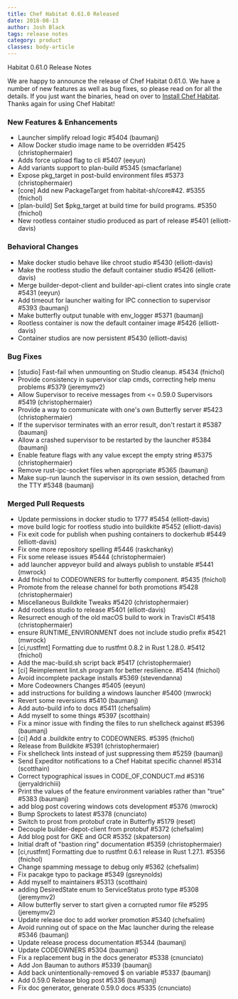 ```yaml
---
title: Chef Habitat 0.61.0 Released
date: 2018-08-13
author: Josh Black
tags: release notes
category: product
classes: body-article
---
```


Habitat 0.61.0 Release Notes

We are happy to announce the release of Chef Habitat 0.61.0. We have a number of new features as well as bug fixes, so please read on for all the details. If you just want the binaries, head on over to [Install Chef Habitat](https://www.habitat.sh/docs/install-habitat/install-cli). Thanks again for using Chef Habitat!

### New Features & Enhancements
* Launcher simplify reload logic #5404 (baumanj)
* Allow Docker studio image name to be overridden #5425 (christophermaier)
* Adds force upload flag to cli #5407 (eeyun)
* Add variants support to plan-build #5345 (smacfarlane)
* Expose pkg_target in post-build environment files #5373 (christophermaier)
* [core] Add new PackageTarget from habitat-sh/core#42. #5355 (fnichol)
* [plan-build] Set $pkg_target at build time for build programs. #5350 (fnichol)
* New rootless container studio produced as part of release #5401 (elliott-davis)

### Behavioral Changes
* Make docker studio behave like chroot studio #5430 (elliott-davis)
* Make the rootless studio the default container studio #5426 (elliott-davis)
* Merge builder-depot-client and builder-api-client crates into single crate #5431 (eeyun)
* Add timeout for launcher waiting for IPC connection to supervisor #5393 (baumanj)
* Make butterfly output tunable with env_logger #5371 (baumanj)
* Rootless container is now the default container image #5426 (elliott-davis)
* Container studios are now persistent #5430 (elliott-davis)

### Bug Fixes
* [studio] Fast-fail when unmounting on Studio cleanup. #5434 (fnichol)
* Provide consistency in supervisor clap cmds, correcting help menu problems #5379 (jeremymv2)
* Allow Supervisor to receive messages from <= 0.59.0 Supervisors #5419 (christophermaier)
* Provide a way to communicate with one's own Butterfly server #5423 (christophermaier)
* If the supervisor terminates with an error result, don't restart it #5387 (baumanj)
* Allow a crashed supervisor to be restarted by the launcher #5384 (baumanj)
* Enable feature flags with any value except the empty string #5375 (christophermaier)
* Remove rust-ipc-socket files when appropriate #5365 (baumanj)
* Make sup-run launch the supervisor in its own session, detached from the TTY #5348 (baumanj)

### Merged Pull Requests
* Update permissions in docker studio to 1777 #5454 (elliott-davis)
* move build logic for rootless studio into buildkite #5452 (elliott-davis)
* Fix exit code for publish when pushing containers to dockerhub #5449 (elliott-davis)
* Fix one more repository spelling #5446 (raskchanky)
* Fix some release issues #5444 (christophermaier)
* add launcher appveyor build and always publish to unstable #5441 (mwrock)
* Add fnichol to CODEOWNERS for butterfly component. #5435 (fnichol)
* Promote from the release channel for both promotions #5428 (christophermaier)
* Miscellaneous Buildkite Tweaks #5420 (christophermaier)
* Add rootless studio to release #5401 (elliott-davis)
* Resurrect enough of the old macOS build to work in TravisCI #5418 (christophermaier)
* ensure RUNTIME_ENVIRONMENT does not include studio prefix #5421 (mwrock)
* [ci,rustfmt] Formatting due to rustfmt 0.8.2 in Rust 1.28.0. #5412 (fnichol)
* Add the mac-build.sh script back #5417 (christophermaier)
* [ci] Reimplement lint.sh program for better resilience. #5414 (fnichol)
* Avoid incomplete package installs #5369 (stevendanna)
* More Codeowners Changes #5405 (eeyun)
* add instructions for building a windows launcher #5400 (mwrock)
* Revert some reversions #5410 (baumanj)
* Add auto-build info to docs #5411 (chefsalim)
* Add myself to some things #5397 (scotthain)
* Fix a minor issue with finding the files to run shellcheck against #5396 (baumanj)
* [ci] Add a .buildkite entry to CODEOWNERS. #5395 (fnichol)
* Release from Buildkite #5391 (christophermaier)
* Fix shellcheck lints instead of just suppressing them #5259 (baumanj)
* Send Expeditor notifications to a Chef Habitat specific channel #5314 (scotthain)
* Correct typographical issues in CODE_OF_CONDUCT.md #5316 (jerryaldrichiii)
* Print the values of the feature environment variables rather than "true" #5383 (baumanj)
* add blog post covering windows cots development #5376 (mwrock)
* Bump Sprockets to latest #5378 (cnunciato)
* Switch to prost from protobuf crate in Butterfly #5179 (reset)
* Decouple builder-depot-client from protobuf #5372 (chefsalim)
* Add blog post for GKE and GCR #5352 (skpaterson)
* Initial draft of "bastion ring" documentation #5359 (christophermaier)
* [ci,rustfmt] Formatting due to rustfmt 0.6.1 release in Rust 1.27.1. #5356 (fnichol)
* Change spamming message to debug only #5362 (chefsalim)
* Fix pacakge typo to package #5349 (gsreynolds)
* Add myself to maintainers #5313 (scotthain)
* adding DesiredState enum to ServiceStatus proto type #5308 (jeremymv2)
* Allow butterfly server to start given a corrupted rumor file #5295 (jeremymv2)
* Update release doc to add worker promotion #5340 (chefsalim)
* Avoid running out of space on the Mac launcher during the release #5346 (baumanj)
* Update release process documentation #5344 (baumanj)
* Update CODEOWNERS #5304 (baumanj)
* Fix a replacement bug in the docs generator #5338 (cnunciato)
* Add Jon Bauman to authors #5339 (baumanj)
* Add back unintentionally-removed $ on variable #5337 (baumanj)
* Add 0.59.0 Release blog post #5336 (baumanj)
* Fix doc generator, generate 0.59.0 docs #5335 (cnunciato)
